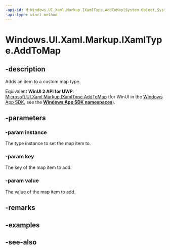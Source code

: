 ```yaml
---
-api-id: M:Windows.UI.Xaml.Markup.IXamlType.AddToMap(System.Object,System.Object,System.Object)
-api-type: winrt method
---
```


<!-- Method syntax
public void AddToMap(System.Object instance, System.Object key, System.Object value)
-->

# Windows.UI.Xaml.Markup.IXamlType.AddToMap

## -description
Adds an item to a custom map type.

Equivalent **WinUI 2 API for UWP**: [Microsoft.UI.Xaml.Markup.IXamlType.AddToMap](/windows/winui/api/microsoft.ui.xaml.markup.ixamltype.addtomap) (for WinUI in the [Windows App SDK](/windows/apps/windows-app-sdk/), see the **[Windows App SDK namespaces](/windows/windows-app-sdk/api/winrt/)**).

## -parameters
### -param instance
The type instance to set the map item to.

### -param key
The key of the map item to add.

### -param value
The value of the map item to add.

## -remarks

## -examples

## -see-also

